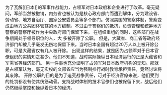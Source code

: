 为了瓦解[[日本]]的军事作战能力，占领军对日本政府和企业进行了改革。毫无疑问，军部当然被撤销，内务省也被认为是核心政府部门而遭到解体，分为建设省、劳动省、地方自治厅、国家公安委员会等多个部门。仿照美国的警察体制，警察变成由地方公共团体管辖的地方编制。不过由于警察们的抵抗，负责管理和统筹地方警察的警察厅被作为中央政府部门保留下来。
在组织重组的同时，这些部门在战争期间处于领导职位的人，大
多被开除了公职。
但是，大藏省、商工省等政府经济部门却被几乎毫发无伤地保留下来。当时日本全国有超过20万人以上被开除公职，可是大藏省仅有几人被开除。
出现这样的结果，就是因为占领军对于日本官僚组织的实情知之甚少。他们不知道，战时实际操纵日本经济运行的正是大藏省和军需省等经济部门。
另一件事也充分证明了占领军对日本政府机构的无知。那就是占领军认为，毫无实权的文部省应当为强制推行战时教育承担责任，竟然讨论将其废除。
开除公职的目的是为了追究战争责任，可对于经济官僚来说，他们受到的处罚都没有使其伤筋动骨。支持战时体制的技术官僚们也被保留下来，战后他们仍然继续掌控和操纵着日本的经济。
